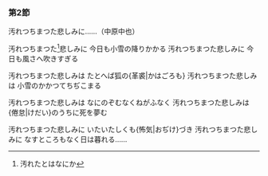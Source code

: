 ### 第2節

汚れつちまつた悲しみに……（中原中也）




汚れつちまつた[^1]悲しみに
今日も小雪の降りかかる
汚れつちまつた悲しみに
今日も風さへ吹きすぎる

[^1]: 汚れたとはなにか


汚れつちまつた悲しみは
たとへば狐の{革裘|かはごろも}
汚れつちまつた悲しみは
小雪のかかつてちぢこまる

汚れつちまつた悲しみは
なにのぞむなくねがふなく
汚れつちまつた悲しみは
{倦怠|けだい}のうちに死を夢む

汚れつちまつた悲しみに
いたいたしくも{怖気|おぢけ}づき
汚れつちまつた悲しみに
なすところもなく日は暮れる……
